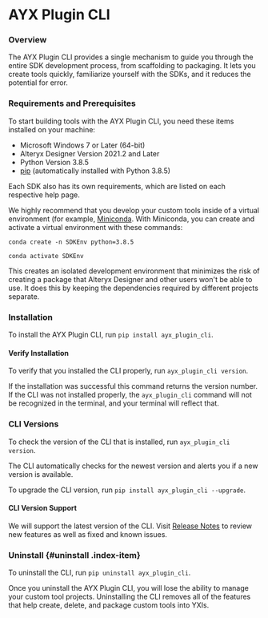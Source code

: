 # AYX Plugin CLI

### Overview

The AYX Plugin CLI provides a single mechanism to guide you through the
entire SDK development process, from scaffolding to packaging. It lets
you create tools quickly, familiarize yourself with the SDKs, and it
reduces the potential for error.

### Requirements and Prerequisites

To start building tools with the AYX Plugin CLI, you need these items
installed on your machine:

-   Microsoft Windows 7 or Later (64-bit)
-   Alteryx Designer Version 2021.2 and Later
-   Python Version 3.8.5
-   [pip](=https://pypi.org/)
    (automatically installed with Python 3.8.5)

Each SDK also has its own requirements, which are listed on each
respective help page.

We highly recommend that you develop your custom tools inside of a
virtual environment (for example,
[Miniconda](https://docs.conda.io/en/latest/miniconda.html).
With Miniconda, you can create and activate a virtual environment with
these commands:

`conda create -n SDKEnv python=3.8.5`

`conda activate SDKEnv`

This creates an isolated development environment that minimizes the risk
of creating a package that Alteryx Designer and other users won\'t be
able to use. It does this by keeping the dependencies required by
different projects separate.

### Installation

To install the AYX Plugin CLI, run `pip install ayx_plugin_cli`.

#### Verify Installation

To verify that you installed the CLI properly, run
`ayx_plugin_cli version`.

If the installation was successful this command returns the version
number. If the CLI was not installed properly, the `ayx_plugin_cli`
command will not be recognized in the terminal, and your terminal will
reflect that.

### CLI Versions

To check the version of the CLI that is installed, run
`ayx_plugin_cli version`.

The CLI automatically checks for the newest version and alerts you if a
new version is available.

To upgrade the CLI version, run `pip install ayx_plugin_cli --upgrade`.

#### CLI Version Support

We will support the latest version of the CLI. Visit [Release
Notes](https://help.alteryx.com/developer-help/ayx-python-sdk-release-notes) to review new features as well as fixed and known
issues.

### Uninstall {#uninstall .index-item}

To uninstall the CLI, run `pip uninstall ayx_plugin_cli`.

Once you uninstall the AYX Plugin CLI, you will lose the ability to
manage your custom tool projects. Uninstalling the CLI removes all of
the features that help create, delete, and package custom tools into
YXIs.